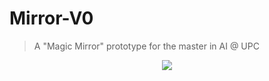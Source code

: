 # Mirror-V0
> A "Magic Mirror" prototype for the master in AI @ UPC

<div style="text-align:center"><img src="sample.png" /></div>
